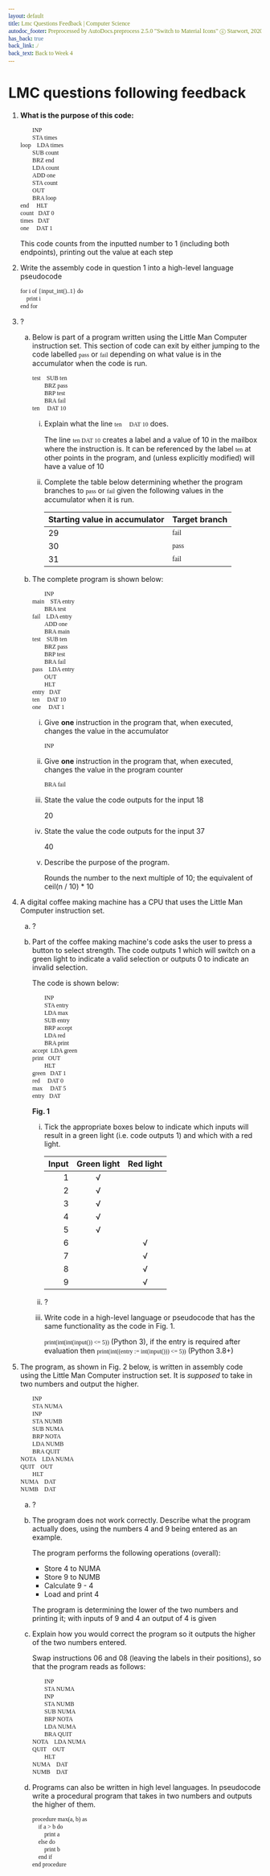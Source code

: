 ```yaml
---
layout: default
title: Lmc Questions Feedback | Computer Science
autodoc_footer: Preprocessed by AutoDocs.preprocess 2.5.0 "Switch to Material Icons" ⓒ Starwort, 2020
has_back: true
back_link: ./
back_text: Back to Week 4
---
```


<style>
ol ol {
    list-style-type: lower-alpha;
}
ol ol ol {
    list-style-type: lower-roman;
}
code, pre {
    font-family: "Source Code Pro";
}
</style>
# LMC questions following feedback

1. **What is the purpose of this code:**

    ```lmc
            INP
            STA times
    loop    LDA times
            SUB count
            BRZ end
            LDA count
            ADD one
            STA count
            OUT
            BRA loop
    end     HLT
    count   DAT 0
    times   DAT
    one     DAT 1
    ```

    This code counts from the inputted number to 1 (including both endpoints), printing out the value at each step
2. Write the assembly code in question 1 into a high-level language pseudocode

    ```psc
    for i of {input_int()..1} do
        print i
    end for
    ```
3. ?
    1. Below is part of a program written using the Little Man Computer instruction set. This section of code can exit by either jumping to the code labelled `pass` or `fail` depending on what value is in the accumulator when the code is run.

        ```lmc
        test    SUB ten
                BRZ pass
                BRP test
                BRA fail
        ten     DAT 10
        ```

        1. Explain what the line `ten     DAT 10` does.

            The line `ten DAT 10` creates a label and a value of 10 in the mailbox where the instruction is. It can be referenced by the label `ten` at other points in the program, and (unless explicitly modified) will have a value of 10
        2. Complete the table below determining whether the program branches to `pass` or `fail` given the following values in the accumulator when it is run.

            Starting value in accumulator | Target branch
            --- | ---
            29 | `fail`
            30 | `pass`
            31 | `fail`
    2. The complete program is shown below:

        ```lmc
                INP
        main    STA entry
                BRA test
        fail    LDA entry
                ADD one
                BRA main
        test    SUB ten
                BRZ pass
                BRP test
                BRA fail
        pass    LDA entry
                OUT
                HLT
        entry   DAT
        ten     DAT 10
        one     DAT 1
        ```

        1. Give **one** instruction in the program that, when executed, changes the value in the accumulator

            `INP`
        2. Give **one** instruction in the program that, when executed, changes the value in the program counter

            `BRA fail`
        3. State the value the code outputs for the input 18

            20
        4. State the value the code outputs for the input 37

            40
        5. Describe the purpose of the program.

            Rounds the number to the next multiple of 10; the equivalent of ceil(n / 10) * 10
4. A digital coffee making machine has a CPU that uses the Little Man Computer instruction set.
    1. ?
    2. Part of the coffee making machine's code asks the user to press a button to select strength. The code outputs 1 which will switch on a green light to indicate a valid selection or outputs 0 to indicate an invalid selection.

        The code is shown below:

        ```lmc
                INP
                STA entry
                LDA max
                SUB entry
                BRP accept
                LDA red
                BRA print
        accept  LDA green
        print   OUT
                HLT
        green   DAT 1
        red     DAT 0
        max     DAT 5
        entry   DAT
        ```

        **Fig. 1**

        1. Tick the appropriate boxes below to indicate which inputs will result in a green light (i.e. code outputs 1) and which with a red light.
        
            Input | Green light | Red light
            --: | :-: | :-:
            1 | √ |
            2 | √ |
            3 | √ |
            4 | √ |
            5 | √ |
            6 |   | √
            7 |   | √
            8 |   | √
            9 |   | √
        2. ?
        3. Write code in a high-level language or pseudocode that has the same functionality as the code in Fig. 1.

            `print(int(int(input()) <= 5))` (Python 3), if the entry is required after evaluation then `print(int((entry := int(input())) <= 5))` (Python 3.8+)
5. The program, as shown in Fig. 2 below, is written in assembly code using the Little Man Computer instruction set. It is *supposed* to take in two numbers and output the higher.

    ```lmc
            INP
            STA NUMA
            INP
            STA NUMB
            SUB NUMA
            BRP NOTA
            LDA NUMB
            BRA QUIT
    NOTA    LDA NUMA
    QUIT    OUT
            HLT
    NUMA    DAT
    NUMB    DAT
    ```

    1. ?
    2. The program does not work correctly. Describe what the program actually does, using the numbers 4 and 9 being entered as an example.

        The program performs the following operations (overall):

        - Store 4 to NUMA
        - Store 9 to NUMB
        - Calculate 9 - 4
        - Load and print 4

        The program is determining the lower of the two numbers and printing it; with inputs of 9 and 4 an output of 4 is given
    3. Explain how you would correct the program so it outputs the higher of the two numbers entered.

        Swap instructions 06 and 08 (leaving the labels in their positions), so that the program reads as follows:

        ```lmc
                INP
                STA NUMA
                INP
                STA NUMB
                SUB NUMA
                BRP NOTA
                LDA NUMA
                BRA QUIT
        NOTA    LDA NUMA
        QUIT    OUT
                HLT
        NUMA    DAT
        NUMB    DAT
        ```
    4. Programs can also be written in high level languages. In pseudocode write a procedural program that takes in two numbers and outputs the higher of them.

        ```psc
        procedure max(a, b) as
            if a > b do
                print a
            else do
                print b
            end if
        end procedure
        ```